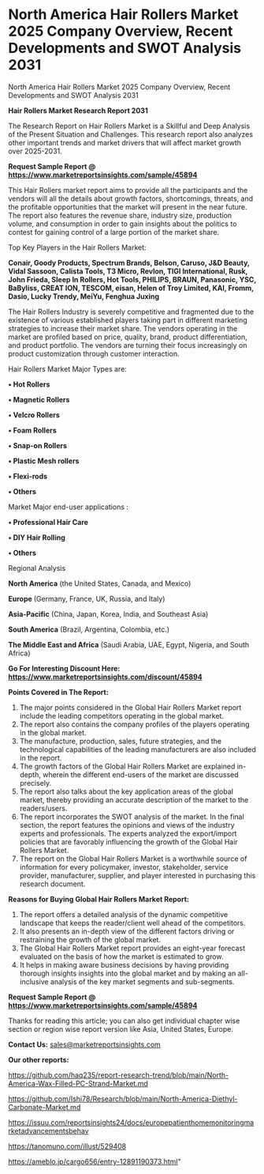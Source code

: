 # North America Hair Rollers Market 2025 Company Overview, Recent Developments and SWOT Analysis 2031
 North America Hair Rollers Market 2025 Company Overview, Recent Developments and SWOT Analysis 2031

<strong>Hair Rollers Market Research Report 2031</strong>

The Research Report on Hair Rollers Market is a Skillful and Deep Analysis of the Present Situation and Challenges. This research report also analyzes other important trends and market drivers that will affect market growth over 2025-2031.

<strong>Request Sample Report @ <a href=https://www.marketreportsinsights.com/sample/45894>https://www.marketreportsinsights.com/sample/45894</a></strong>

This Hair Rollers market report aims to provide all the participants and the vendors will all the details about growth factors, shortcomings, threats, and the profitable opportunities that the market will present in the near future. The report also features the revenue share, industry size, production volume, and consumption in order to gain insights about the politics to contest for gaining control of a large portion of the market share.

Top Key Players in the Hair Rollers Market:

<strong>Conair, Goody Products, Spectrum Brands, Belson, Caruso, J&D Beauty, Vidal Sassoon, Calista Tools, T3 Micro, Revlon, TIGI International, Rusk, John Frieda, Sleep In Rollers, Hot Tools, PHILIPS, BRAUN, Panasonic, YSC, BaByliss, CREAT ION, TESCOM, eisan, Helen of Troy Limited, KAI, Fromm, Dasio, Lucky Trendy, MeiYu, Fenghua Juxing</strong>

The Hair Rollers Industry is severely competitive and fragmented due to the existence of various established players taking part in different marketing strategies to increase their market share. The vendors operating in the market are profiled based on price, quality, brand, product differentiation, and product portfolio. The vendors are turning their focus increasingly on product customization through customer interaction.

Hair Rollers Market Major Types are:

<strong>•  Hot Rollers

•  Magnetic Rollers

•  Velcro Rollers

•  Foam Rollers

•  Snap-on Rollers

•  Plastic Mesh rollers

•  Flexi-rods

•  Others</strong>

Market Major end-user applications :

<strong>•  Professional Hair Care

•  DIY Hair Rolling

•  Others</strong>

Regional Analysis

</u><strong><b>North America</b></strong> (the United States, Canada, and Mexico)

<strong><b>Europe </b></strong>(Germany, France, UK, Russia, and Italy)

<strong><b>Asia-Pacific</b></strong> (China, Japan, Korea, India, and Southeast Asia)

<strong><b>South America</b></strong> (Brazil, Argentina, Colombia, etc.)

<strong><b>The Middle East and Africa</b></strong> (Saudi Arabia, UAE, Egypt, Nigeria, and South Africa)

<strong>Go For Interesting Discount Here: <a href=https://www.marketreportsinsights.com/discount/45894>https://www.marketreportsinsights.com/discount/45894</a></strong>

<strong>Points Covered in The Report:</strong>
<ol>
  <li>The major points considered in the Global Hair Rollers Market report include the leading competitors operating in the global market.</li>
  <li>The report also contains the company profiles of the players operating in the global market.</li>
  <li>The manufacture, production, sales, future strategies, and the technological capabilities of the leading manufacturers are also included in the report.</li>
  <li>The growth factors of the Global Hair Rollers Market are explained in-depth, wherein the different end-users of the market are discussed precisely.</li>
  <li>The report also talks about the key application areas of the global market, thereby providing an accurate description of the market to the readers/users.</li>
  <li>The report incorporates the SWOT analysis of the market. In the final section, the report features the opinions and views of the industry experts and professionals. The experts analyzed the export/import policies that are favorably influencing the growth of the Global Hair Rollers Market.</li>
  <li>The report on the Global Hair Rollers Market is a worthwhile source of information for every policymaker, investor, stakeholder, service provider, manufacturer, supplier, and player interested in purchasing this research document.</li>
</ol>
<strong>Reasons for Buying Global Hair Rollers Market Report:</strong>

<ol>
  <li>The report offers a detailed analysis of the dynamic competitive landscape that keeps the reader/client well ahead of the competitors.</li>
  <li>It also presents an in-depth view of the different factors driving or restraining the growth of the global market.</li>
  <li>The Global Hair Rollers Market report provides an eight-year forecast evaluated on the basis of how the market is estimated to grow.</li>
  <li>It helps in making aware business decisions by having providing thorough insights insights into the global market and by making an all-inclusive analysis of the key market segments and sub-segments.</li>
</ol>
<strong>Request Sample Report @ <a href=https://www.marketreportsinsights.com/sample/45894>https://www.marketreportsinsights.com/sample/45894</a></strong>


Thanks for reading this article; you can also get individual chapter wise section or region wise report version like Asia, United States, Europe.

<strong>Contact Us:</strong>
sales@marketreportsinsights.com

<strong>Our other reports:</strong>

<a href=https://github.com/haq235/report-research-trend/blob/main/North-America-Wax-Filled-PC-Strand-Market.md>https://github.com/haq235/report-research-trend/blob/main/North-America-Wax-Filled-PC-Strand-Market.md</a>

<a href=https://github.com/Ishi78/Research/blob/main/North-America-Diethyl-Carbonate-Market.md>https://github.com/Ishi78/Research/blob/main/North-America-Diethyl-Carbonate-Market.md</a>

<a href=https://issuu.com/reportsinsights24/docs/europepatienthomemonitoringmarketadvancementsbehav>https://issuu.com/reportsinsights24/docs/europepatienthomemonitoringmarketadvancementsbehav</a>

<a href=https://tanomuno.com/illust/529408>https://tanomuno.com/illust/529408</a>

<a href=https://ameblo.jp/cargo656/entry-12891190373.html>https://ameblo.jp/cargo656/entry-12891190373.html</a>"
